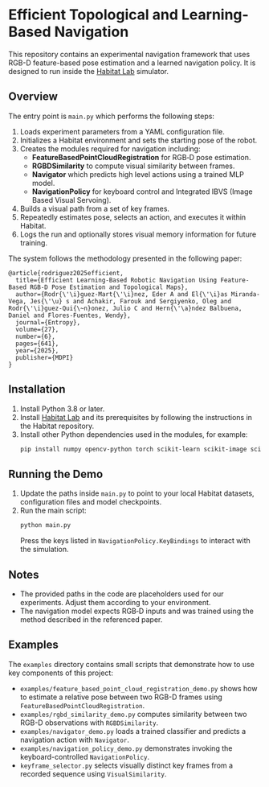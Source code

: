 # Efficient Topological and Learning-Based Navigation

This repository contains an experimental navigation framework that uses RGB-D feature-based pose estimation and a learned navigation policy. It is designed to run inside the [Habitat Lab](https://github.com/facebookresearch/habitat-lab) simulator.

## Overview
The entry point is `main.py` which performs the following steps:

1. Loads experiment parameters from a YAML configuration file.
2. Initializes a Habitat environment and sets the starting pose of the robot.
3. Creates the modules required for navigation including:
   - **FeatureBasedPointCloudRegistration** for RGB‑D pose estimation.
   - **RGBDSimilarity** to compute visual similarity between frames.
   - **Navigator** which predicts high level actions using a trained MLP model.
   - **NavigationPolicy** for keyboard control and Integrated IBVS (Image Based Visual Servoing).
4. Builds a visual path from a set of key frames.
5. Repeatedly estimates pose, selects an action, and executes it within Habitat.
6. Logs the run and optionally stores visual memory information for future training.

The system follows the methodology presented in the following paper:

```
@article{rodriguez2025efficient,
  title={Efficient Learning-Based Robotic Navigation Using Feature-Based RGB-D Pose Estimation and Topological Maps},
  author={Rodr{\'\i}guez-Mart{\'\i}nez, Eder A and El{\'\i}as Miranda-Vega, Jes{\'\u} s and Achakir, Farouk and Sergiyenko, Oleg and Rodr{\'\i}guez-Qui{\~n}onez, Julio C and Hern{\'\a}ndez Balbuena, Daniel and Flores-Fuentes, Wendy},
  journal={Entropy},
  volume={27},
  number={6},
  pages={641},
  year={2025},
  publisher={MDPI}
}
```

## Installation
1. Install Python 3.8 or later.
2. Install [Habitat Lab](https://github.com/facebookresearch/habitat-lab) and its prerequisites by following the instructions in the Habitat repository.
3. Install other Python dependencies used in the modules, for example:
   ```bash
   pip install numpy opencv-python torch scikit-learn scikit-image scikit-fuzzy pysift lightglue
   ```

## Running the Demo
1. Update the paths inside `main.py` to point to your local Habitat datasets, configuration files and model checkpoints.
2. Run the main script:
   ```bash
   python main.py
   ```
   Press the keys listed in `NavigationPolicy.KeyBindings` to interact with the simulation.

## Notes
- The provided paths in the code are placeholders used for our experiments. Adjust them according to your environment.
- The navigation model expects RGB‑D inputs and was trained using the method described in the referenced paper.

## Examples
The `examples` directory contains small scripts that demonstrate how to use key
components of this project:

- `examples/feature_based_point_cloud_registration_demo.py` shows how to estimate a
  relative pose between two RGB-D frames using
  `FeatureBasedPointCloudRegistration`.
- `examples/rgbd_similarity_demo.py` computes similarity between two RGB-D observations
  with `RGBDSimilarity`.
- `examples/navigator_demo.py` loads a trained classifier and predicts a navigation
  action with `Navigator`.
- `examples/navigation_policy_demo.py` demonstrates invoking the keyboard-controlled
  `NavigationPolicy`.
- `keyframe_selector.py` selects visually distinct key frames from a
  recorded sequence using `VisualSimilarity`.
